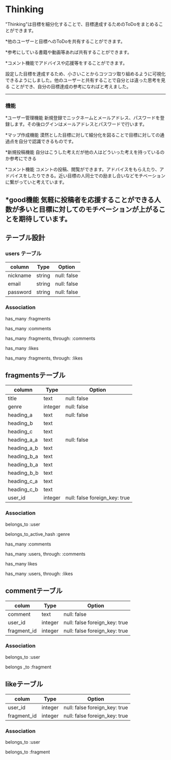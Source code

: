 # Thinking

"Thinking"は目標を細分化することで、目標達成するためのToDoをまとめることができます。

*他のユーザーと目標へのToDoを共有することができます。

*参考にしている書籍や動画等あれば共有することができます。

*コメント機能でアドバイスや応援等をすることができます。

設定した目標を達成するため、小さいことからコツコツ取り組めるように可視化
できるようにしました。他のユーザーと共有することで自分とは違った思考を見る
ことができ、自分の目標達成の参考になればと考えました。

------------------------------------------------------------
### 機能
*ユーザー管理機能
 新規登録でニックネームとメールアドレス、パスワードを登録します。その後ログインはメールアドレスとパスワードで行います。

*マップ作成機能
 漠然とした目標に対して細分化を図ることで目標に対しての通過点を自分で認識できるものです。

*新規投稿機能
 自分はこうした考えだが他の人はどういった考えを持っているのか参考にできる

*コメント機能
 コメントの投稿、閲覧ができます。アドバイスをもらえたり、アドバイスをしたりできる。近い目標の人同士での励まし合いなどモチベーションに繋がっていと考えています。

*good機能
 気軽に投稿者を応援することができる人数が多いと目標に対してのモチベーションが上がることを期待しています。
-------------------------------------------------------------
## テーブル設計

### users テーブル
| column          | Type    | Option      |
|-----------------|---------|-------------|
| nickname        | string  | null: false |
| email           | string  | null: false |
| password        | string  | null: false |

### Association
has_many :fragments

has_many :comments

has_many :fragments, through: :comments

has_many :likes

has_many :fragments, through: :likes


## fragmentsテーブル
| column          | Type     | Option                        |
|-----------------|----------|-------------------------------|
| title           | text     | null: false                   |
| genre           | integer  | null: false                   |
| heading_a       | text     | null: false                   |
| heading_b       | text     |                               |
| heading_c       | text     |                               |
| heading_a_a     | text     | null: false                   |
| heading_a_b     | text     |                               |
| heading_b_a     | text     |                               |
| heading_b_a     | text     |                               |
| heading_b_b     | text     |                               |
| heading_c_a     | text     |                               |
| heading_c_b     | text     |                               |
| user_id         | integer  | null: false foreign_key: true |

### Association
belongs_to :user

belongs_to_active_hash :genre

has_many :comments

has_many :users, through: :comments

has_many likes

has_many :users, through: :likes


## commentテーブル
| colum       | Type    | Option                        |
|-------------|---------|-------------------------------|
| comment     | text    | null: false                   |
| user_id     | integer | null: false foreign_key: true |
| fragment_id | integer | null: false foreign_key: true |

### Association
belongs_to :user

belongs _to :fragment


## likeテーブル
| colum       | Type    | Option                        |
|-------------|---------|-------------------------------|
| user_id     | integer | null: false foreign_key: true |
| fragment_id | integer | null: false foreign_key: true |

### Association
belongs_to :user

belongs_to :fragment


